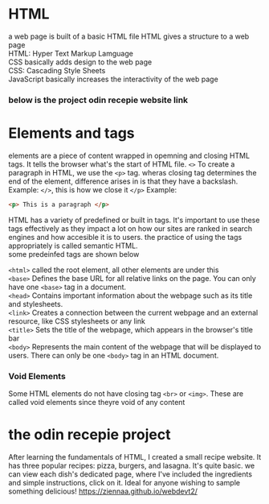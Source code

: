 # HTML 
a web page is built of a basic HTML file
HTML gives a structure to a web page
<br>
HTML: Hyper Text Markup Lamguage
<br>
CSS basically adds design to the web page
<br>
CSS: Cascading Style Sheets
<br>
JavaScript basically increases the interactivity of the web page
### below is the project odin recepie website link

# Elements and tags
elements are a piece of content wrapped in opemning and closing HTML tags. 
It tells the browser what's the start of HTML file. `<>` To create a paragraph in HTML, we use the `<p>` tag.
wheras closing tag determines the end of the element, difference arises in is that they have a backslash.
Example: `</>`, this is how we close it `</p>`
Example: 
```html
<p> This is a paragraph </p>
```
HTML has a variety of predefined or built in tags. It's important to use these tags effectively as they impact a lot on how our sites 
are ranked in search engines and how accesible it is to users. the practice of using the tags appropriately is called semantic HTML.
<br> some predeinfed tags are shown below </br>

```<html>``` called the root element, all other elements are under this  <br>
```<base>``` Defines the base URL for all relative links on the page. You can only have one `<base>` tag in a document.<br>
`<head>`  Contains important information about the webpage such as its title and stylesheets. <br>
`<link>`  Creates a connection between the current webpage and an external resource, like CSS stylesheets or any link <br>
`<title>` Sets the title of the webpage, which appears in the browser's title bar <br>
`<body>` Represents the main content of the webpage that will be displayed to users. There can only be one `<body>` tag in an HTML document. <br>

### Void Elements
Some HTML elements do not have closing tag
`<br>` or `<img>`. These are called void elements since theyre void of any content

# the odin recepie project
After learning the fundamentals of HTML, I created a small recipe website. It has three popular recipes: pizza, burgers, and lasagna. It's quite basic. we can view each dish's dedicated page, where I've included the ingredients and simple instructions, click on it. Ideal for anyone wishing to sample something delicious!
https://ziennaa.github.io/webdevt2/






